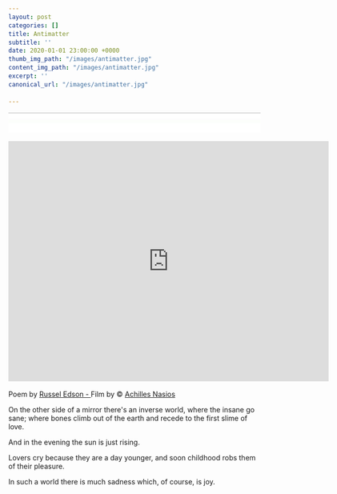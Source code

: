 ```yaml
---
layout: post
categories: []
title: Antimatter
subtitle: ''
date: 2020-01-01 23:00:00 +0000
thumb_img_path: "/images/antimatter.jpg"
content_img_path: "/images/antimatter.jpg"
excerpt: ''
canonical_url: "/images/antimatter.jpg"

---
```

![](/images/bwok-2.jpg)

<iframe src="https://player.vimeo.com/video/2337249" width="640" height="480" frameborder="0" allow="autoplay; fullscreen" allowfullscreen></iframe>

Poem by <a href="https://en.wikipedia.org/wiki/Russell_Edson" target="blank">Russel Edson - </a> Film by © <a href="https://anikon.org/ " target="blank">Achilles Nasios</a>

On the other side of a mirror there's an inverse world,
where the insane go sane;
where bones climb out of the earth
and recede to the first slime of love.

And in the evening the sun is just rising.

Lovers cry because they are a day younger,
and soon childhood robs them of their pleasure.

In such a world there is much sadness which, of course,
is joy.